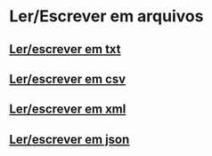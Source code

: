 # Ler/Escrever em arquivos

## [Ler/escrever em txt][0]

## [Ler/escrever em csv][1]

## [Ler/escrever em xml][2]

## [Ler/escrever em json][3]


[0]: read_write_txt.md
[1]: read_write_csv.md
[2]: #lerescrever-em-xml
[3]: #lerescrever-em-json